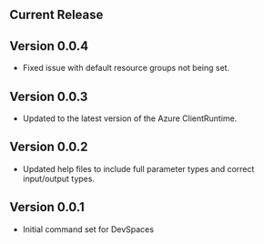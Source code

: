 <!--
    Please leave this section at the top of the change log.

    Changes for the current release should go under the section titled "Current Release", and should adhere to the following format:

    ## Current Release
    * Overview of change #1
        - Additional information about change #1
    * Overview of change #2
        - Additional information about change #2
        - Additional information about change #2
    * Overview of change #3
    * Overview of change #4
        - Additional information about change #4

    ## YYYY.MM.DD - Version X.Y.Z (Previous Release)
    * Overview of change #1
        - Additional information about change #1
-->
## Current Release

## Version 0.0.4
* Fixed issue with default resource groups not being set.

## Version 0.0.3
* Updated to the latest version of the Azure ClientRuntime.

## Version 0.0.2
* Updated help files to include full parameter types and correct input/output types.

## Version 0.0.1
* Initial command set for DevSpaces
